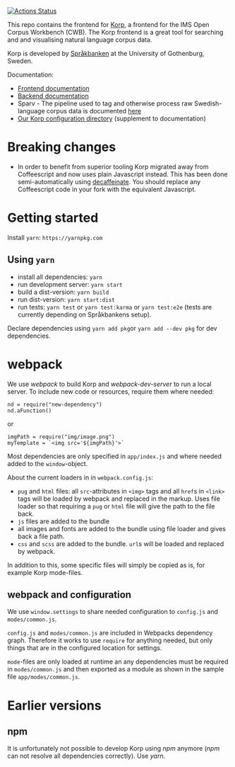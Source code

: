 [![Actions Status](https://github.com/{owner}/{repo}/workflows/{workflow_name}/badge.svg)](https://github.com/{owner}/{repo}/actions)

This repo contains the frontend for [Korp](https://spraakbanken.gu.se/korp), 
a frontend for the IMS Open Corpus Workbench (CWB). The Korp frontend is a great
tool for searching and and visualising natural language corpus data. 

Korp is developed by [Språkbanken](https://spraakbanken.gu.se) at the 
University of Gothenburg, Sweden. 

Documentation:
- [Frontend documentation](../master/doc/frontend_devel.md)
- [Backend documentation](https://github.com/spraakbanken/korp-backend/)
- Sparv - The pipeline used to tag and otherwise process raw Swedish-language corpus data is documented [here](https://spraakbanken.gu.se/sparv)
- [Our Korp configuration directory](https://github.com/spraakbanken/korp-frontend-sb/) (supplement to documentation)

# Breaking changes
- In order to benefit from superior tooling Korp migrated away from Coffeescript
 and now uses plain Javascript instead. This has been done semi-automatically
 using [decaffeinate](https://decaffeinate-project.org). You should replace 
 any Coffeescript code in your fork with the equivalent Javascript. 


# Getting started

Install `yarn`: `https://yarnpkg.com`

## Using `yarn`

- install all dependencies: `yarn`
- run development server: `yarn start`
- build a dist-version: `yarn build`
- run dist-version: `yarn start:dist`
- run tests: `yarn test` or `yarn test:karma` or `yarn test:e2e` (tests are currently depending on Språkbankens setup).

Declare dependencies using `yarn add pkg`or `yarn add --dev pkg` for dev dependencies.

# webpack

We use *webpack* to build Korp and *webpack-dev-server* to run a local server. To include new code or resources, require
them where needed:

```
nd = require("new-dependency")
nd.aFunction()
```

or

```
imgPath = require("img/image.png")
myTemplate = `<img src='${imgPath}'>`
```

Most dependencies are only specified in `app/index.js` and where needed
added to the `window`-object.

About the current loaders in in `webpack.config.js`:
- `pug` and `html` files: all `src`-attributes in `<img>` tags and all `href`s in `<link>` tags will be
  loaded by webpack and replaced in the markup. Uses file loader so that requiring a `pug`
  or `html` file will give the path to the file back.
- `js` files are added to the bundle
- all images and fonts are added to the bundle using file loader and gives back a file path.
- `css` and `scss` are added to the bundle. `url`s will be loaded and replaced by webpack.

In addition to this, some specific files will simply be copied as is, for example Korp mode-files.

## webpack and configuration

We use `window.settings` to share needed configuration to `config.js` and `modes/common.js`.

`config.js` and `modes/common.js` are included in Webpacks dependency graph. Therefore it works
to use `require` for anything needed, but only things that are in the configured 
location for settings.

`mode`-files are only loaded at runtime an any dependencies must be required in `modes/common.js` and
then exported as a module as shown in the sample file `app/modes/common.js`.

# Earlier versions

## npm

It is unfortunately not possible to develop Korp using *npm* anymore (*npm* can 
not resolve all dependencies correctly). Use *yarn*.
